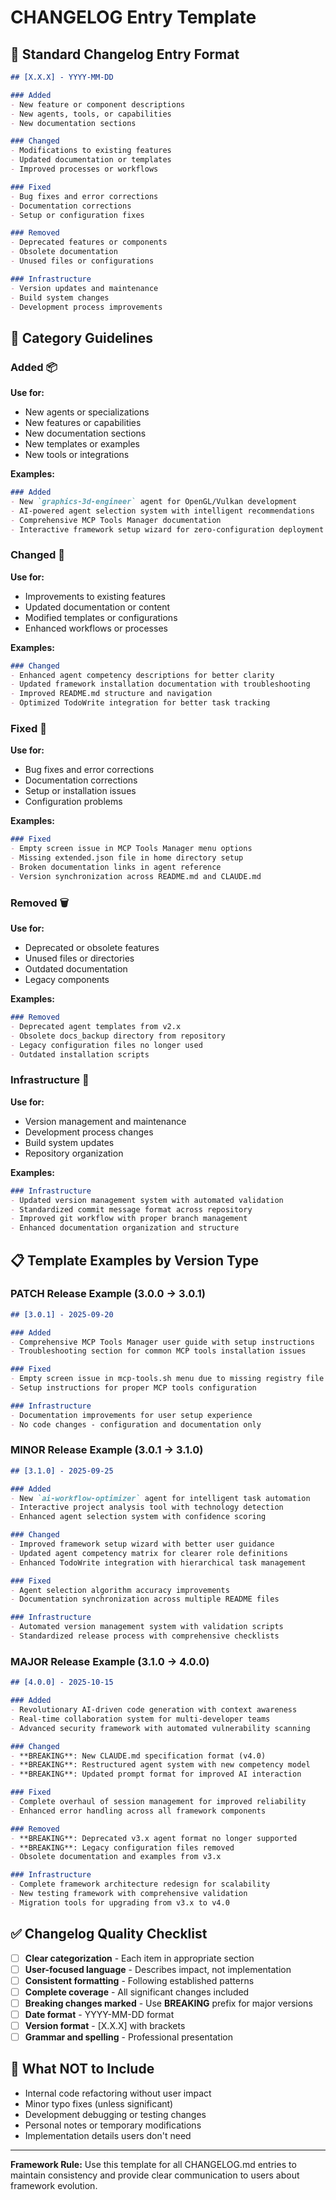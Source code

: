 # CHANGELOG Entry Template

## 📝 Standard Changelog Entry Format

```markdown
## [X.X.X] - YYYY-MM-DD

### Added
- New feature or component descriptions
- New agents, tools, or capabilities
- New documentation sections

### Changed
- Modifications to existing features
- Updated documentation or templates
- Improved processes or workflows

### Fixed
- Bug fixes and error corrections
- Documentation corrections
- Setup or configuration fixes

### Removed
- Deprecated features or components
- Obsolete documentation
- Unused files or configurations

### Infrastructure
- Version updates and maintenance
- Build system changes
- Development process improvements
```

## 🎯 Category Guidelines

### **Added** 📦
**Use for:**
- New agents or specializations
- New features or capabilities
- New documentation sections
- New templates or examples
- New tools or integrations

**Examples:**
```markdown
### Added
- New `graphics-3d-engineer` agent for OpenGL/Vulkan development
- AI-powered agent selection system with intelligent recommendations
- Comprehensive MCP Tools Manager documentation
- Interactive framework setup wizard for zero-configuration deployment
```

### **Changed** 🔄
**Use for:**
- Improvements to existing features
- Updated documentation or content
- Modified templates or configurations
- Enhanced workflows or processes

**Examples:**
```markdown
### Changed
- Enhanced agent competency descriptions for better clarity
- Updated framework installation documentation with troubleshooting
- Improved README.md structure and navigation
- Optimized TodoWrite integration for better task tracking
```

### **Fixed** 🐛
**Use for:**
- Bug fixes and error corrections
- Documentation corrections
- Setup or installation issues
- Configuration problems

**Examples:**
```markdown
### Fixed
- Empty screen issue in MCP Tools Manager menu options
- Missing extended.json file in home directory setup
- Broken documentation links in agent reference
- Version synchronization across README.md and CLAUDE.md
```

### **Removed** 🗑️
**Use for:**
- Deprecated or obsolete features
- Unused files or directories
- Outdated documentation
- Legacy components

**Examples:**
```markdown
### Removed
- Deprecated agent templates from v2.x
- Obsolete docs_backup directory from repository
- Legacy configuration files no longer used
- Outdated installation scripts
```

### **Infrastructure** 🔧
**Use for:**
- Version management and maintenance
- Development process changes
- Build system updates
- Repository organization

**Examples:**
```markdown
### Infrastructure
- Updated version management system with automated validation
- Standardized commit message format across repository
- Improved git workflow with proper branch management
- Enhanced documentation organization and structure
```

## 📋 Template Examples by Version Type

### PATCH Release Example (3.0.0 → 3.0.1)
```markdown
## [3.0.1] - 2025-09-20

### Added
- Comprehensive MCP Tools Manager user guide with setup instructions
- Troubleshooting section for common MCP tools installation issues

### Fixed
- Empty screen issue in mcp-tools.sh menu due to missing registry file
- Setup instructions for proper MCP tools configuration

### Infrastructure
- Documentation improvements for user setup experience
- No code changes - configuration and documentation only
```

### MINOR Release Example (3.0.1 → 3.1.0)
```markdown
## [3.1.0] - 2025-09-25

### Added
- New `ai-workflow-optimizer` agent for intelligent task automation
- Interactive project analysis tool with technology detection
- Enhanced agent selection system with confidence scoring

### Changed
- Improved framework setup wizard with better user guidance
- Updated agent competency matrix for clearer role definitions
- Enhanced TodoWrite integration with hierarchical task management

### Fixed
- Agent selection algorithm accuracy improvements
- Documentation synchronization across multiple README files

### Infrastructure
- Automated version management system with validation scripts
- Standardized release process with comprehensive checklists
```

### MAJOR Release Example (3.1.0 → 4.0.0)
```markdown
## [4.0.0] - 2025-10-15

### Added
- Revolutionary AI-driven code generation with context awareness
- Real-time collaboration system for multi-developer teams
- Advanced security framework with automated vulnerability scanning

### Changed
- **BREAKING**: New CLAUDE.md specification format (v4.0)
- **BREAKING**: Restructured agent system with new competency model
- **BREAKING**: Updated prompt format for improved AI interaction

### Fixed
- Complete overhaul of session management for improved reliability
- Enhanced error handling across all framework components

### Removed
- **BREAKING**: Deprecated v3.x agent format no longer supported
- **BREAKING**: Legacy configuration files removed
- Obsolete documentation and examples from v3.x

### Infrastructure
- Complete framework architecture redesign for scalability
- New testing framework with comprehensive validation
- Migration tools for upgrading from v3.x to v4.0
```

## ✅ Changelog Quality Checklist

- [ ] **Clear categorization** - Each item in appropriate section
- [ ] **User-focused language** - Describes impact, not implementation
- [ ] **Consistent formatting** - Following established patterns
- [ ] **Complete coverage** - All significant changes included
- [ ] **Breaking changes marked** - Use **BREAKING** prefix for major versions
- [ ] **Date format** - YYYY-MM-DD format
- [ ] **Version format** - [X.X.X] with brackets
- [ ] **Grammar and spelling** - Professional presentation

## 🚫 What NOT to Include

- Internal code refactoring without user impact
- Minor typo fixes (unless significant)
- Development debugging or testing changes
- Personal notes or temporary modifications
- Implementation details users don't need

---

**Framework Rule:** Use this template for all CHANGELOG.md entries to maintain consistency and provide clear communication to users about framework evolution.